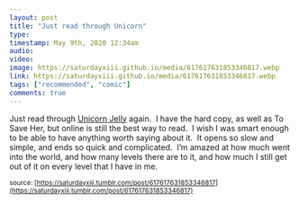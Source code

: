 ```yaml
---
layout: post
title: "Just read through Unicorn"
type: 
timestamp: May 9th, 2020 12:34am
audio: 
video: 
image: https://saturdayxiii.github.io/media/617617631853346817.webp
link: https://saturdayxiii.github.io/media/617617631853346817.webp
tags: ["recommended", "comic"]
comments: true
---
```

Just read through [Unicorn Jelly](https://www.unicornjelly.com) again.  I have the hard copy, as well as To Save Her, but online is still the best way to read.  I wish I was smart enough to be able to have anything worth saying about it.  It opens so slow and simple, and ends so quick and complicated.  I’m amazed at how much went into the world, and how many levels there are to it, and how much I still get out of it on every level that I have in me.

<small>source: [https://saturdayxiii.tumblr.com/post/617617631853346817](https://saturdayxiii.tumblr.com/post/617617631853346817)</small>